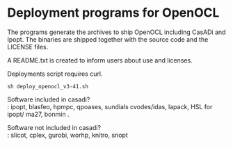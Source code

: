 # Deployment programs for OpenOCL

The programs generate the archives to ship OpenOCL including CasADi and Ipopt.
The binaries are shipped together with the source code and the LICENSE files.

A README.txt is created to inform users about use and licenses.


Deployments script requires curl.

```
sh deploy_openocl_v3-41.sh
```


Software included in casadi?    
:   ipopt, blasfeo, hpmpc, qpoases, sundials cvodes/idas, lapack, HSL for ipopt/ ma27,  bonmin . 

Software not included in casadi?     
:   slicot, cplex, gurobi, worhp, knitro, snopt
